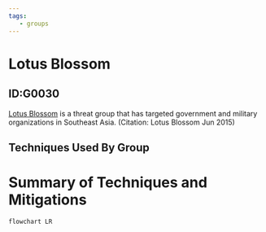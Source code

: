 ```yaml
---
tags:
   - groups
---
```

# Lotus Blossom
## ID:G0030
[Lotus Blossom](/mitre/groups/G0030) is a threat group that has targeted government and military organizations in Southeast Asia. (Citation: Lotus Blossom Jun 2015)
## Techniques Used By Group

# Summary of Techniques and Mitigations
```mermaid
flowchart LR
```